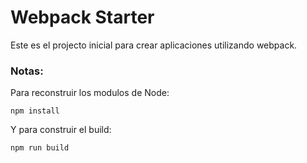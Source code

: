 # Webpack Starter

Este es el projecto inicial para crear aplicaciones utilizando webpack.

### Notas:
Para reconstruir los modulos de Node:
```
npm install
```

Y para construir el build:
```
npm run build
```
